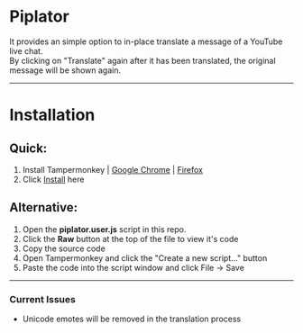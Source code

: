 # Piplator

It provides an simple option to in-place translate a message of a YouTube live chat.\
By clicking on "Translate" again after it has been translated, the original message will be shown again.

---
# Installation
## Quick:
1. Install Tampermonkey | [Google Chrome](https://chromewebstore.google.com/detail/tampermonkey/dhdgffkkebhmkfjojejmpbldmpobfkfo) | [Firefox](https://addons.mozilla.org/firefox/addon/tampermonkey)
2. Click [Install](https://github.com/Ponkhy/Piplator/raw/main/piplator.user.js) here
## Alternative:
1. Open the **piplator.user.js** script in this repo.
2. Click the **Raw** button at the top of the file to view it's code
3. Copy the source code
4. Open Tampermonkey and click the "Create a new script..." button
5. Paste the code into the script window and click File -> Save

---
### Current Issues
- Unicode emotes will be removed in the translation process

